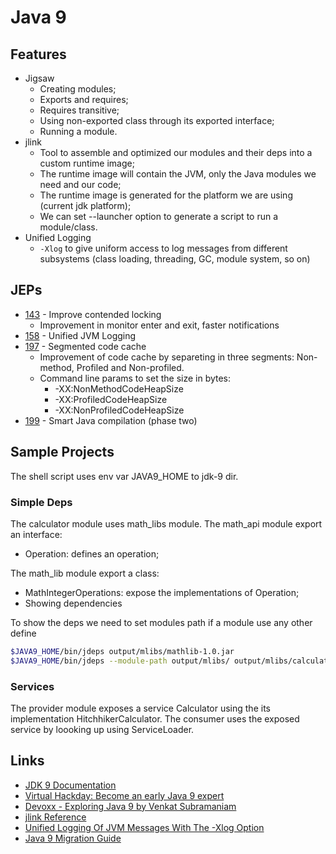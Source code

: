# Java 9

## Features

* Jigsaw
  * Creating modules;
  * Exports and requires;
  * Requires transitive;
  * Using non-exported class through its exported interface;
  * Running a module.
* jlink
  * Tool to assemble and optimized our modules and their deps into a custom runtime image;
  * The runtime image will contain the JVM, only the Java modules we need and our code;
  * The runtime image is generated for the platform we are using (current jdk platform);
  * We can set --launcher option to generate a script to run a module/class.
* Unified Logging
  * `-Xlog` to give uniform access to log messages from different subsystems (class loading, threading, GC, module system, so on)

## JEPs

* [143](https://openjdk.java.net/jeps/143) - Improve contended locking
  * Improvement in monitor enter and exit, faster notifications
* [158](http://openjdk.java.net/jeps/158) - Unified JVM Logging
* [197](https://openjdk.java.net/jeps/197) - Segmented code cache
  * Improvement of code cache by separeting in three segments: Non-method, Profiled and Non-profiled.
  * Command line params to set the size in bytes:
    * -XX:NonMethodCodeHeapSize
    * -XX:ProfiledCodeHeapSize
    * -XX:NonProfiledCodeHeapSize
* [199](https://openjdk.java.net/jeps/199) - Smart Java compilation (phase two)

## Sample Projects

The shell script uses env var JAVA9_HOME to jdk-9 dir.

### Simple Deps

The calculator module uses math_libs module.
The math_api module export an interface:

* Operation: defines an operation;
  
The math_lib module export a class:

* MathIntegerOperations: expose the implementations of Operation;
* Showing dependencies

To show the deps we need to set modules path if a module use any other define

```sh
$JAVA9_HOME/bin/jdeps output/mlibs/mathlib-1.0.jar
$JAVA9_HOME/bin/jdeps --module-path output/mlibs/ output/mlibs/calculator.jar
```

### Services

The provider module exposes a service Calculator using the its implementation HitchhikerCalculator.
The consumer uses the exposed service by loooking up using ServiceLoader.

## Links

* [JDK 9 Documentation](https://docs.oracle.com/javase/9/)
* [Virtual Hackday: Become an early Java 9 expert](https://www.youtube.com/watch?v=y868lMk6NtY)
* [Devoxx - Exploring Java 9 by Venkat Subramaniam](https://www.youtube.com/watch?v=8XmYT89fBKg)
* [jlink Reference](https://docs.oracle.com/javase/9/tools/jlink.htm)
* [Unified Logging Of JVM Messages With The -Xlog Option](https://blog.codefx.org/java/unified-logging-with-the-xlog-option/)
* [Java 9 Migration Guide](https://blog.codefx.org/java/java-9-migration-guide/)
